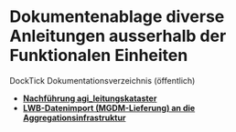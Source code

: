 # Dokumentenablage diverse Anleitungen ausserhalb der Funktionalen Einheiten
DockTick Dokumentationsverzeichnis (öffentlich)

* [**Nachführung agi_leitungskataster**](https://github.com/bjsvwcur/DockTick1_div_Anleitungen/blob/master/Documents/nachfuehrung_agi_leitungskataster.md)
* [**LWB-Datenimport (MGDM-Lieferung) an die Aggregationsinfrastruktur**](https://github.com/bjsvwcur/DockTick_div_Anleitungen/blob/master/Documents/LWB-Datenimport.md)
